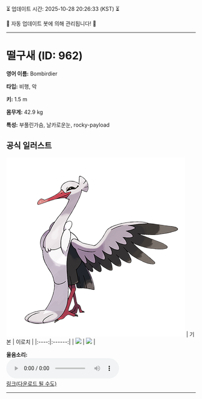 
⏳ 업데이트 시간: 2025-10-28 20:26:33 (KST) ⏳

🤖 자동 업데이트 봇에 의해 관리됩니다! 🤖

---

# 떨구새 (ID: 962)
**영어 이름:** Bombirdier

**타입:** 비행, 악

**키:** 1.5 m

**몸무게:** 42.9 kg

**특성:** 부풀린가슴, 날카로운눈, rocky-payload

## 공식 일러스트
![](https://raw.githubusercontent.com/PokeAPI/sprites/master/sprites/pokemon/other/official-artwork/962.png)
| 기본 | 이로치 |
|:----:|:------:|
| <img src="http://play.pokemonshowdown.com/sprites/ani/bombirdier.gif" width="200"> | <img src="http://play.pokemonshowdown.com/sprites/ani-shiny/bombirdier.gif" width="200"> |

**울음소리:**<br><audio controls src="https://raw.githubusercontent.com/PokeAPI/cries/main/cries/pokemon/latest/962.ogg"></audio><br> [링크(다운로드 될 수도)](https://raw.githubusercontent.com/PokeAPI/cries/main/cries/pokemon/latest/962.ogg)


---
